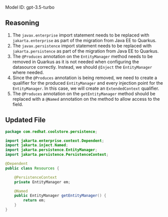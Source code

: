 Model ID: gpt-3.5-turbo
## Reasoning

1. The `javax.enterprise` import statement needs to be replaced with `jakarta.enterprise` as part of the migration from Java EE to Quarkus.
2. The `javax.persistence` import statement needs to be replaced with `jakarta.persistence` as part of the migration from Java EE to Quarkus.
3. The `@Produces` annotation on the `EntityManager` method needs to be removed in Quarkus as it is not needed when configuring the datasource correctly. Instead, we should `@Inject` the `EntityManager` where needed.
4. Since the `@Produces` annotation is being removed, we need to create a qualifier for the produced `EntityManager` and every injection point for the `EntityManager`. In this case, we will create an `ExtendedContext` qualifier.
5. The `@Produces` annotation on the `getEntityManager` method should be replaced with a `@Named` annotation on the method to allow access to the field.

## Updated File

```java
package com.redhat.coolstore.persistence;

import jakarta.enterprise.context.Dependent;
import jakarta.inject.Named;
import jakarta.persistence.EntityManager;
import jakarta.persistence.PersistenceContext;

@Dependent
public class Resources {

    @PersistenceContext
    private EntityManager em;

    @Named
    public EntityManager getEntityManager() {
        return em;
    }
}
```